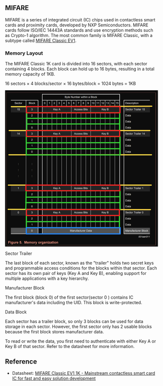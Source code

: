## MIFARE
MIFARE is a series of integrated circuit (IC) chips used in contactless smart cards and proximity cards, developed by NXP Semiconductors. MIFARE cards follow ISO/IEC 14443A standards and use encryption methods such as Crypto-1 algorithm. The most common family is MIFARE Classic, with a subtype called [MIFARE Classic EV1](https://www.nxp.com/products/rfid-nfc/mifare-hf/mifare-classic/mifare-classic-ev1-1k-4k:MF1S50YYX_V1).

### Memory Layout
The MIFARE Classic 1K card is divided into 16 sectors, with each sector containing 4 blocks. Each block can hold up to 16 bytes, resulting in a total memory capacity of 1KB.

16 sectors × 4 blocks/sector × 16 bytes/block = 1024 bytes = 1KB

<a href="./images/mifare-memory-layout.jpg"><img style="display: block; margin: auto;" alt="MIFARE Memory layout" src="./images/mifare-memory-layout.jpg"/></a>

<span class="boxed-text red">Sector Trailer </span> 

The last block of each sector, known as the "trailer" holds two secret keys and programmable access conditions for the blocks within that sector. Each sector has its own pair of keys (Key A and Key B), enabling support for multiple applications with a key hierarchy.

<span class="boxed-text blue">Manufacturer Block </span> 

The first block (block 0) of the first sector(sector 0 ) contains IC manufacturer's data including the UID. This block is write-protected.  

<span class="boxed-text teal">Data Block </span> 

Each sector has a trailer block, so only 3 blocks can be used for data storage in each sector. However, the first sector only has 2 usable blocks because the first block stores manufacturer data.

To read or write the data, you first need to authenticate with either Key A or Key B of that sector. Refer to the datasheet for more information. 


## Reference
- Datasheet: [MIFARE Classic EV1 1K - Mainstream contactless smart card IC for fast and easy solution development](https://www.nxp.com/docs/en/data-sheet/MF1S50YYX_V1.pdf)
